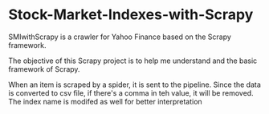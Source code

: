# Stock-Market-Indexes-with-Scrapy
SMIwithScrapy is a crawler for Yahoo Finance based on the Scrapy framework.


The objective of this Scrapy project is to help me understand and the basic framework of Scrapy.

When an item is scraped by a spider, it is sent to the pipeline. Since the data is converted to csv file, if there's a comma in teh value, it will be removed. The index name is modifed as well for better interpretation
